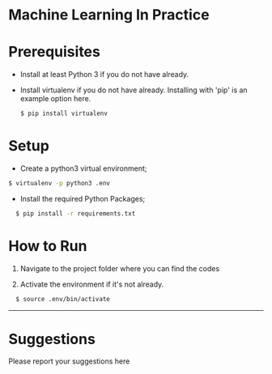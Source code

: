 # Machine Learning In Practice

# Prerequisites

- Install at least Python 3 if you do not have already.

- Install virtualenv if you do not have already. Installing with 'pip' is an example option here.
  ```bash
  $ pip install virtualenv
  ```

# Setup

-   Create a python3 virtual environment;

  ```bash
  $ virtualenv -p python3 .env
  ```

-  Install the required Python Packages;

  ```bash
    $ pip install -r requirements.txt
  ```

# How to Run

1. Navigate to the project folder where you can find the codes

2. Activate the environment if it's not already.
  ```bash
    $ source .env/bin/activate
  ```
------------------------
# Suggestions

  Please report your suggestions here
